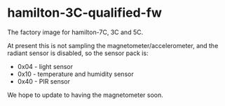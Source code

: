 # hamilton-3C-qualified-fw
The factory image for hamilton-7C, 3C and 5C.

At present this is not sampling the magnetometer/accelerometer, and the radiant sensor is
disabled, so the sensor pack is:

- 0x04 - light sensor
- 0x10 - temperature and humidity sensor
- 0x40 - PIR sensor

We hope to update to having the magnetometer soon.
